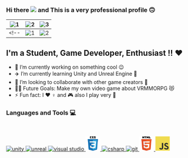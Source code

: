 ### Hi there <a href="#"><img src="https://media.giphy.com/media/hvRJCLFzcasrR4ia7z/giphy.gif" width="25px"></a> and This is a very professional profile 🙃

| ![1](https://media.giphy.com/media/mRGmoWJ7JUB5vNoCYy/giphy.gif) | ![2](https://media.giphy.com/media/T83FkWDIBEnkPYbpRa/giphy-downsized.gif) | ![3](https://media.giphy.com/media/UspNUUlFr36n9o9dcY/giphy-downsized.gif) |
| --- | --- | --- |
<!-- | ![1](https://media.giphy.com/media/tQwXztfep6prNSUUfy/giphy-downsized.gif) | ![2](https://media.giphy.com/media/hHQdTR16golKYTA9jU/giphy-downsized.gif) | ![3](https://media.giphy.com/media/T83FkWDIBEnkPYbpRa/giphy-downsized.gif) | -->



## I'm a Student, Game Developer, Enthusiast !! ❤️

- 🔰 I’m currently working on something cool :wink:
- :airplane: I’m currently learning Unity and Unreal Engine :dart:
- 👯 I’m looking to collaborate with other game creators 💯
- 🏳️‍🌈 Future Goals: Make my own video game about VRMMORPG 😻 
- ⚡ Fun fact: I :heart: ♀️ and 🎮 also I play very 🐔

<!-- ### Connect with me 🦄

<p align="left">
<a href="https://www.facebook.com/hant1201" target="blank"><img align="center" src="https://www.vectorlogo.zone/logos/facebook/facebook-icon.svg" alt="hant" height="30" width="40" /></a>
<a href="https://twitter.com/nthzz121" target="blank"><img align="center" src="https://raw.githubusercontent.com/rahuldkjain/github-profile-readme-generator/master/src/images/icons/Social/twitter.svg" alt="hant" height="30" width="40" /></a>
<a href="https://www.linkedin.com/in/thanh-h%C3%A0-nguy%E1%BB%85n-64811a221/" target="blank"><img align="center" src="https://raw.githubusercontent.com/rahuldkjain/github-profile-readme-generator/master/src/images/icons/Social/linked-in-alt.svg" alt="hant" height="30" width="40" /></a>
<a href="https://www.instagram.com/nth__zz/" target="blank"><img align="center" src="https://raw.githubusercontent.com/rahuldkjain/github-profile-readme-generator/master/src/images/icons/Social/instagram.svg" alt="hant" height="30" width="40" /></a>

<br /> -->

### Languages and Tools :computer:
<br/> 
<p align="left"> <a href="https://unity.com/" target="_blank"> <img src="https://www.vectorlogo.zone/logos/unity3d/unity3d-icon.svg" alt="unity" width="40" height="40"/> </a> <a href="https://www.unrealengine.com/en-US/?sessionInvalidated=true" target="_blank"> <img src="https://raw.githubusercontent.com/detain/svg-logos/master/svg/unreal-1.svg" alt="unreal" width="40" height="40"/> </a> <a href="https://code.visualstudio.com/" target="_blank"> <img src="https://www.vectorlogo.zone/logos/visualstudio_code/visualstudio_code-icon.svg" alt="visual studio" width="40" height="40"/> </a> <a href="#" target="_blank"> <img src="https://raw.githubusercontent.com/devicons/devicon/master/icons/css3/css3-original-wordmark.svg" alt="css3" width="40" height="40"/> </a> <a href="#" target="_blank"> <img src="https://raw.githubusercontent.com/nthzz/devicon/master/icons/csharp/csharp-original.svg" alt="csharp" width="40" height="40"/> </a> <a href="https://git-scm.com/" target="_blank"> <img src="https://www.vectorlogo.zone/logos/git-scm/git-scm-icon.svg" alt="git" width="40" height="40"/> </a> <a href="#" target="_blank"> <img src="https://raw.githubusercontent.com/devicons/devicon/master/icons/html5/html5-original-wordmark.svg" alt="html5" width="40" height="40"/> </a> <a href="#" target="_blank"> <img src="https://raw.githubusercontent.com/devicons/devicon/master/icons/javascript/javascript-original.svg" alt="javascript" width="40" height="40"/> </a>

